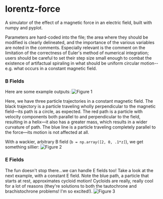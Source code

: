 # lorentz-force

A simulator of the effect of a magnetic force in an electric field, built with numpy and pyplot.

Parameters are hard-coded into the file; the area where they should be modified is clearly delineated, and the importance of the various variables are noted in the comments. Especially relevant is the comment on the limitation of the correctness of Euler's method of numerical integration; users should be careful to set their step size small enough to combat the existence of artifactual spiraling in what should be uniform circular motion--e.g. what occurs in a constant magnetic field. 

### B Fields
Here are some example outputs:
![Figure 1](https://raw.githubusercontent.com/catherinemoresco/lorentz-force/master/readme-assets/figure_1.png)

Here, we have three particle trajectories in a constant magnetic field. The black trajectory is a particle traveling wholly perpendicular to the magnetic field—its path is a circle, as expected. The red path is a particle with velocity components both parallel to and perpendicular to the field, resulting in a helix—it also has a greater mass, which results in a wider curvature of path. The blue line is a particle traveling completely parallel to the force—its motion is not affected at all.

With a wackier, arbitrary B field (`b = np.array([2, 0, .1*z]`), we get something sillier:
![Figure 2](https://raw.githubusercontent.com/catherinemoresco/lorentz-force/master/readme-assets/figure_2.png)

### E Fields
The fun doesn't stop there...we can handle E fields too! Take a look at the next example, with a constant E field. Note the blue path, a particle that starts at rest, approximates cycloid motion! Cycloids are really, really cool for a lot of reasons (they're solutions to both the tautochrone and brachistochrone problems! I'm so excited!).
![Figure 3](https://raw.githubusercontent.com/catherinemoresco/lorentz-force/master/readme-assets/figure_3.png)
